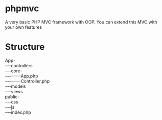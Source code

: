 # phpmvc
A very basic PHP MVC framework with OOP. You can extend this MVC with your own features

# Structure

App-<br>
---controllers<br>
---core-<br>
--------App.php<br>
--------Controller.php<br>
---models<br>
---views<br>
public-<br>
---css<br>
---js<br>
---index.php<br>
